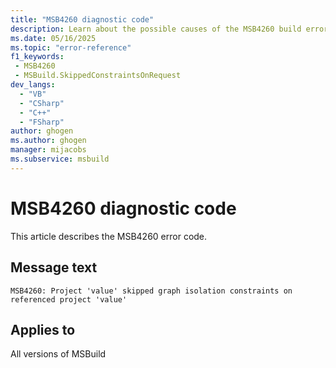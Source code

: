```yaml
---
title: "MSB4260 diagnostic code"
description: Learn about the possible causes of the MSB4260 build error, and get troubleshooting tips.
ms.date: 05/16/2025
ms.topic: "error-reference"
f1_keywords:
 - MSB4260
 - MSBuild.SkippedConstraintsOnRequest
dev_langs:
  - "VB"
  - "CSharp"
  - "C++"
  - "FSharp"
author: ghogen
ms.author: ghogen
manager: mijacobs
ms.subservice: msbuild
---
```


# MSB4260 diagnostic code

<!-- :::ErrorDefinitionDescription::: -->
<!-- :::editable-content name="introDescription"::: -->
This article describes the MSB4260 error code.
<!-- :::editable-content-end::: -->

## Message text

<!-- :::editable-content name="messageText"::: -->
`MSB4260: Project 'value' skipped graph isolation constraints on referenced project 'value'`
<!-- :::editable-content-end::: -->
<!-- MSB4260: Project "{0}" skipped graph isolation constraints on referenced project "{1}" -->

<!-- :::editable-content name="postOutputDescription"::: -->
<!--
LOCALIZATION: {0} and {1} are file paths
-->
<!-- :::editable-content-end::: -->
<!-- :::ErrorDefinitionDescription-end::: -->

## Applies to

All versions of MSBuild

